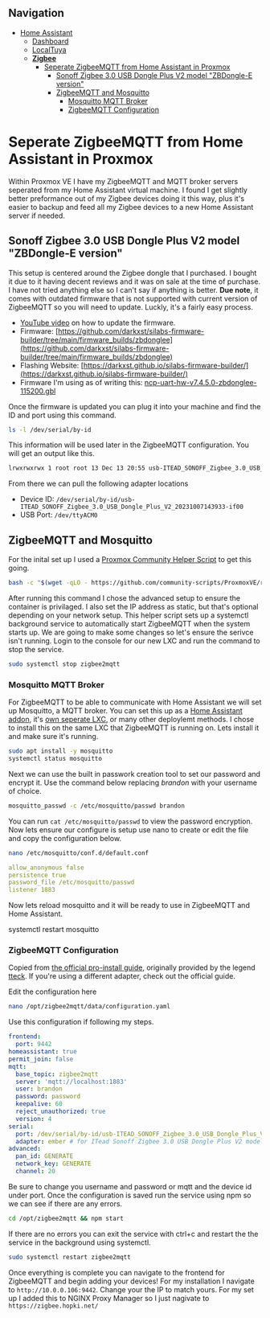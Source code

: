 ## Navigation
* [Home Assistant](https://github.com/TechHutTV/homelab/tree/main/homeassistant)
  - [Dashboard](https://github.com/TechHutTV/homelab/tree/main/homeassistant/dashboard)
  - [LocalTuya](https://github.com/TechHutTV/homelab/tree/main/homeassistant/localtuya)
  - [__Zigbee__](https://github.com/TechHutTV/homelab/tree/main/homeassistant/zigbee)
    - [Seperate ZigbeeMQTT from Home Assistant in Proxmox](https://github.com/TechHutTV/homelab/tree/main/homeassistant/zigbee#seperate-zigbeemqtt-from-home-assistant-in-proxmox)
      - [Sonoff Zigbee 3.0 USB Dongle Plus V2 model "ZBDongle-E version"](https://github.com/TechHutTV/homelab/tree/main/homeassistant/zigbee#sonoff-zigbee-30-usb-dongle-plus-v2-model-zbdongle-e-version)
      - [ZigbeeMQTT and Mosquitto](https://github.com/TechHutTV/homelab/tree/main/homeassistant/zigbee#zigbeemqtt-and-mosquitto)
        - [Mosquitto MQTT Broker](https://github.com/TechHutTV/homelab/tree/main/homeassistant/zigbee#mosquitto-mqtt-broker)
        - [ZigbeeMQTT Configuration](https://github.com/TechHutTV/homelab/tree/main/homeassistant/zigbee#zigbeemqtt-configuration)

# Seperate ZigbeeMQTT from Home Assistant in Proxmox
Within Proxmox VE I have my ZigbeeMQTT and MQTT broker servers seperated from my Home Assistant virtual machine. I found I get slightly better preformance out of my Zigbee devices doing it this way, plus it's easier to backup and feed all my Zigbee devices to a new Home Assistant server if needed.

## Sonoff Zigbee 3.0 USB Dongle Plus V2 model "ZBDongle-E version"

This setup is centered around the Zigbee dongle that I purchased. I bought it due to it having decent reviews and it was on sale at the time of purchase. I have not tried anything else so I can't say if anything is better. __Due note__, it comes with outdated firmware that is not supported with current version of ZigbeeMQTT so you will need to update. Luckly, it's a fairly easy process.

* [YouTube video](https://www.youtube.com/watch?v=r0ihC8Dx3NM&) on how to update the firmware.
* Firmware: [https://github.com/darkxst/silabs-firmware-builder/tree/main/firmware_builds/zbdonglee](https://github.com/darkxst/silabs-firmware-builder/tree/main/firmware_builds/zbdonglee)
* Flashing Website: [https://darkxst.github.io/silabs-firmware-builder/](https://darkxst.github.io/silabs-firmware-builder/)
* Firmware I'm using as of writing this: [ncp-uart-hw-v7.4.5.0-zbdonglee-115200.gbl](https://github.com/darkxst/silabs-firmware-builder/blob/main/firmware_builds/zbdonglee/ncp-uart-hw-v7.4.5.0-zbdonglee-115200.gbl)

Once the firmware is updated you can plug it into your machine and find the ID and port using this command.
```bash
ls -l /dev/serial/by-id
```
This information will be used later in the ZigbeeMQTT configuration. You will get an output like this.
```bash
lrwxrwxrwx 1 root root 13 Dec 13 20:55 usb-ITEAD_SONOFF_Zigbee_3.0_USB_Dongle_Plus_V2_20231007143933-if00 -> ../../ttyACM0
```
From there we can pull the following adapter locations
* Device ID: ```/dev/serial/by-id/usb-ITEAD_SONOFF_Zigbee_3.0_USB_Dongle_Plus_V2_20231007143933-if00```
* USB Port: ```/dev/ttyACM0```

## ZigbeeMQTT and Mosquitto

For the inital set up I used a [Proxmox Community Helper Script](https://community-scripts.github.io/ProxmoxVE/scripts?id=zigbee2mqtt) to get this going. 
```bash
bash -c "$(wget -qLO - https://github.com/community-scripts/ProxmoxVE/raw/main/ct/zigbee2mqtt.sh)"
```
After running this command I chose the advanced setup to ensure the container is privilaged. I also set the IP address as static, but that's optional depending on your network setup. This helper script sets up a systemctl background service to automatically start ZigbeeMQTT when the system starts up. We are going to make some changes so let's ensure the serivce isn't running. Login to the console for our new LXC and run the command to stop the service.
```bash
sudo systemctl stop zigbee2mqtt
```
### Mosquitto MQTT Broker

For ZigbeeMQTT to be able to communicate with Home Assistant we will set up Mosquitto, a MQTT broker. You can set this up as a [Home Assistant addon](https://github.com/home-assistant/addons/blob/master/mosquitto/DOCS.md), it's [own seperate LXC](https://community-scripts.github.io/ProxmoxVE/scripts?id=mqtt), or many other deploylemt methods. I chose to install this on the same LXC that ZigbeeMQTT is running on. Lets install it and make sure it's running.

```bash
sudo apt install -y mosquitto
systemctl status mosquitto
```
Next we can use the built in passwork creation tool to set our password and encrypt it. Use the command below replacing _brandon_ with your username of choice.

```bash
mosquitto_passwd -c /etc/mosquitto/passwd brandon
```

You can run ```cat /etc/mosquitto/passwd``` to view the password encryption. Now lets ensure our configure is setup use nano to create or edit the file and copy the configuration below.

```bash
nano /etc/mosquitto/conf.d/default.conf
```
```yaml
allow_anonymous false
persistence true
password_file /etc/mosquitto/passwd
listener 1883
```
Now lets reload mosquitto and it will be ready to use in ZigbeeMQTT and Home Assistant.

systemctl restart mosquitto

### ZigbeeMQTT Configuration

Copied from [the official pro-install guide](https://github.com/community-scripts/ProxmoxVE/discussions/410), originally provided by the legend [tteck](https://github.com/tteck/Proxmox/discussions/2917). If you're using a different adapter, check out the official guide.

Edit the configuration here
```bash
nano /opt/zigbee2mqtt/data/configuration.yaml
```
Use this configuration if following my steps.
```yaml
frontend:
  port: 9442
homeassistant: true
permit_join: false
mqtt:
  base_topic: zigbee2mqtt
  server: 'mqtt://localhost:1883'
  user: brandon
  password: password
  keepalive: 60
  reject_unauthorized: true
  version: 4
serial:
  port: /dev/serial/by-id/usb-ITEAD_SONOFF_Zigbee_3.0_USB_Dongle_Plus_V2_20231007143933-if00
  adapter: ember # for ITead Sonoff Zigbee 3.0 USB Dongle Plus V2 model "ZBDongle-E version"
advanced:
  pan_id: GENERATE
  network_key: GENERATE
  channel: 20
```
Be sure to change you username and password or mqtt and the device id under port. Once the configuration is saved run the service using npm so we can see if there are any errors.
```bash
cd /opt/zigbee2mqtt && npm start
```
If there are no errors you can exit the service with ctrl+c and restart the the service in the background using systemctl.

```bash
sudo systemctl restart zigbee2mqtt
```
Once everything is complete you can navigate to the frontend for ZigbeeMQTT and begin adding your devices! For my installation I navigate to ```http://10.0.0.106:9442```. Change your the IP to match yours. For my set up I added this to NGINX Proxy Manager so I just nagivate to ```https://zigbee.hopki.net/```
